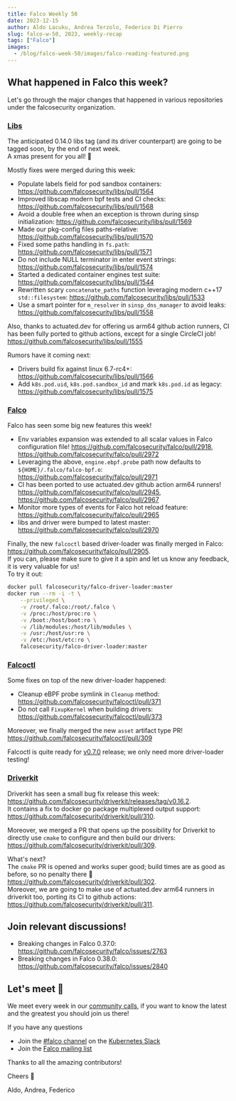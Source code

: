 ```yaml
---
title: Falco Weekly 50
date: 2023-12-15
author: Aldo Lacuku, Andrea Terzolo, Federico Di Pierro
slug: falco-w-50, 2023, weekly-recap
tags: ["Falco"]
images:
  - /blog/falco-week-50/images/falco-reading-featured.png
---
```


## What happened in Falco this week?

Let's go through the major changes that happened in various repositories under the falcosecurity organization.  

### [Libs](https://github.com/falcosecurity/libs)

The anticipated 0.14.0 libs tag (and its driver counterpart) are going to be tagged soon, by the end of next week.  
A xmas present for you all! :christmas_tree:

Mostly fixes were merged during this week:
* Populate labels field for pod sandbox containers: https://github.com/falcosecurity/libs/pull/1564
* Improved libscap modern bpf tests and CI checks: https://github.com/falcosecurity/libs/pull/1568
* Avoid a double free when an exception is thrown during sinsp initialization: https://github.com/falcosecurity/libs/pull/1569
* Made our pkg-config files paths-relative: https://github.com/falcosecurity/libs/pull/1570
* Fixed some paths handling in `fs.path`: https://github.com/falcosecurity/libs/pull/1571
* Do not include NULL terminator in enter event strings: https://github.com/falcosecurity/libs/pull/1574
* Started a dedicated container engines test suite: https://github.com/falcosecurity/libs/pull/1544
* Rewritten scary `concatenate_paths` function leveraging modern c++17 `std::filesystem`: https://github.com/falcosecurity/libs/pull/1533
* Use a smart pointer for `m_resolver` in `sinsp_dns_manager` to avoid leaks: https://github.com/falcosecurity/libs/pull/1558

Also, thanks to actuated.dev for offering us arm64 github action runners, CI has been fully ported to github actions, except for a single CircleCI job! https://github.com/falcosecurity/libs/pull/1555


Rumors have it coming next:
* Drivers build fix against linux 6.7-rc4+: https://github.com/falcosecurity/libs/pull/1566
* Add `k8s.pod.uid`, `k8s.pod.sandbox_id` and mark `k8s.pod.id` as legacy: https://github.com/falcosecurity/libs/pull/1575

### [Falco](https://github.com/falcosecurity/falco)

Falco has seen some big new features this week!
* Env variables expansion was extended to all scalar values in Falco configuration file! https://github.com/falcosecurity/falco/pull/2918, https://github.com/falcosecurity/falco/pull/2972
* Leveraging the above, `engine.ebpf.probe` path now defaults to `${HOME}/.falco/falco-bpf.o`: https://github.com/falcosecurity/falco/pull/2971
* CI has been ported to use actuated.dev github action arm64 runners! https://github.com/falcosecurity/falco/pull/2945, https://github.com/falcosecurity/falco/pull/2967
* Monitor more types of events for Falco hot reload feature: https://github.com/falcosecurity/falco/pull/2965
* libs and driver were bumped to latest master: https://github.com/falcosecurity/falco/pull/2970

Finally, the new `falcoctl` based driver-loader was finally merged in Falco: https://github.com/falcosecurity/falco/pull/2905.  
If you can, please make sure to give it a spin and let us know any feedback, it is very valuable for us!  
To try it out:
```bash
docker pull falcosecurity/falco-driver-loader:master
docker run --rm -i -t \
    --privileged \
    -v /root/.falco:/root/.falco \
    -v /proc:/host/proc:ro \
    -v /boot:/host/boot:ro \
    -v /lib/modules:/host/lib/modules \
    -v /usr:/host/usr:ro \
    -v /etc:/host/etc:ro \
    falcosecurity/falco-driver-loader:master
```

### [Falcoctl](https://github.com/falcosecurity/falcoctl)

Some fixes on top of the new driver-loader happened:
* Cleanup eBPF probe symlink in `Cleanup` method: https://github.com/falcosecurity/falcoctl/pull/371
* Do not call `FixupKernel` when building drivers: https://github.com/falcosecurity/falcoctl/pull/373

Moreover, we finally merged the new `asset` artifact type PR! https://github.com/falcosecurity/falcoctl/pull/309

Falcoctl is quite ready for [v0.7.0](https://github.com/falcosecurity/falcoctl/milestone/7) release; we only need more driver-loader testing!

### [Driverkit](https://github.com/falcosecurity/driverkit)

Driverkit has seen a small bug fix release this week: https://github.com/falcosecurity/driverkit/releases/tag/v0.16.2.  
It contains a fix to docker go package multiplexed output support: https://github.com/falcosecurity/driverkit/pull/310.

Moreover, we merged a PR  that opens up the possibility for Driverkit to directly use `cmake` to configure and then build our drivers: https://github.com/falcosecurity/driverkit/pull/309.  

What's next?  
The `cmake` PR is opened and works super good; build times are as good as before, so no penalty there :rocket: https://github.com/falcosecurity/driverkit/pull/302.  
Moreover, we are going to make use of actuated.dev arm64 runners in driverkit too, porting its CI to github actions: https://github.com/falcosecurity/driverkit/pull/311.

## Join relevant discussions!

* Breaking changes in Falco 0.37.0: https://github.com/falcosecurity/falco/issues/2763
* Breaking changes in Falco 0.38.0: https://github.com/falcosecurity/falco/issues/2840


## Let's meet 🤝

We meet every week in our [community calls](https://github.com/falcosecurity/community),
if you want to know the latest and the greatest you should join us there!

If you have any questions

* Join the [#falco channel](https://kubernetes.slack.com/messages/falco) on the [Kubernetes Slack](https://slack.k8s.io)
* Join the [Falco mailing list](https://lists.cncf.io/g/cncf-falco-dev)

Thanks to all the amazing contributors!

Cheers 🎊

Aldo, Andrea, Federico
